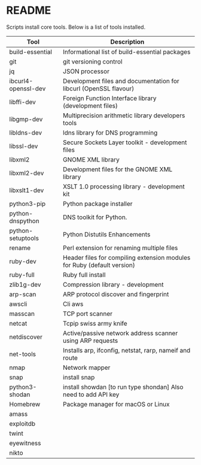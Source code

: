 # README

Scripts install core tools. Below is a list of tools installed.


| Tool                | Description                                                  |
| ------------------- | ------------------------------------------------------------ |
| build-essential     | Informational list of build-essential packages               |
| git                 | git versioning control                                       |
| jq                  | JSON processor                                               |
| ibcurl4-openssl-dev | Development files and documentation for libcurl (OpenSSL flavour) |
| libffi-dev          | Foreign Function Interface library (development files)       |
| libgmp-dev          | Multiprecision arithmetic library developers tools           |
| libldns-dev         | ldns library for DNS programming                             |
| libssl-dev          | Secure Sockets Layer toolkit - development files             |
| libxml2             | GNOME XML library                                            |
| libxml2-dev         | Development files for the GNOME XML library                  |
| libxslt1-dev        | XSLT 1.0 processing library - development kit                |
| python3-pip         | Python package installer                                     |
| python-dnspython    | DNS toolkit for Python.                                      |
| python-setuptools   | Python Distutils Enhancements                                |
| rename              | Perl extension for renaming multiple files                   |
| ruby-dev            | Header files for compiling extension modules for Ruby (default version) |
| ruby-full           | Ruby full install                                            |
| zlib1g-dev          | Compression library - development                            |
| arp-scan            | ARP protocol discover and fingerprint                        |
| awscli              | Cli aws                                                      |
| masscan             | TCP port scanner                                             |
| netcat              | Tcpip swiss army knife                                       |
| netdiscover         | Active/passive network address scanner using ARP requests    |
| net-tools           | Installs arp, ifconfig, netstat, rarp, nameif and route      |
| nmap                | Network mapper                                               |
| snap                | install snap                                                 |
| python3-shodan      | install showdan [to run type shondan] Also need to add API key |
| Homebrew            | Package manager for macOS or Linux                           |
| amass               |                                                              |
| exploitdb           |                                                              |
| twint               |                                                              |
| eyewitness          |                                                              |
| nikto               |                                                              |

